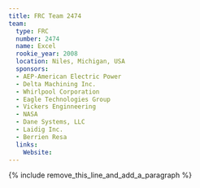 ```yaml
---
title: FRC Team 2474
team:
  type: FRC
  number: 2474
  name: Excel
  rookie_year: 2008
  location: Niles, Michigan, USA
  sponsors:
  - AEP-American Electric Power
  - Delta Machining Inc.
  - Whirlpool Corporation
  - Eagle Technologies Group
  - Vickers Enginneering
  - NASA
  - Dane Systems, LLC
  - Laidig Inc.
  - Berrien Resa
  links:
    Website:
---
```


{% include remove_this_line_and_add_a_paragraph %}